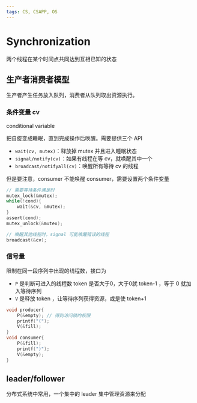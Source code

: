 ```yaml
---
tags: CS, CSAPP, OS
---
```


# Synchronization

两个线程在某个时间点共同达到互相已知的状态

## 生产者消费者模型

生产者产生任务放入队列，消费者从队列取出资源执行。

### 条件变量 cv

 conditional variable

 把自旋变成睡眠，直到完成操作后唤醒。需要提供三个 API

- `wait(cv, mutex)`：释放掉 mutex 并且进入睡眠状态
- `signal/notify(cv)`：如果有线程在等 cv，就唤醒其中一个
- `broadcast/notifyall(cv)`：唤醒所有等待 cv 的线程

但是要注意，consumer 不能唤醒 consumer，需要设置两个条件变量

```c
// 需要等待条件满足时
mutex_lock(&mutex);
while(!cond){
    wait(&cv, &mutex);
}
assert(cond);
mutex_unlock(&mutex);

// 唤醒其他线程时，signal 可能唤醒错误的线程
broadcast(&cv);
```

### 信号量

限制在同一段序列中出现的线程数，接口为

- `P` 是判断可进入的线程数 token 是否大于0，大于0就 token-1 ，等于 0 就加入等待序列
- `V` 是释放 token ，让等待序列获得资源，或是使 token+1

```c
void producer{
    P(&empty); // 得到访问锁的权限
    printf("(");
    V(&fill);
}
void consumer{
    P(&fill);
    printf(")");
    V(&empty);
}
```

## leader/follower

分布式系统中常用，一个集中的 leader 集中管理资源来分配
